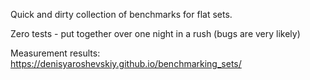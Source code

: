 Quick and dirty collection of benchmarks for flat sets.

Zero tests - put together over one night in a rush (bugs are very likely)

Measurement results: https://denisyaroshevskiy.github.io/benchmarking_sets/